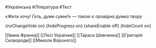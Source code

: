 #Українська #Література #Тест

*«Жити хочу! Геть, думи сумні!» — такою є провідна думка твору*

{noChangeVote on}
{hideProgress on}
{shareEnable off}
{hideCount on}

[[Івана Франка]]
[[Лесі Українки]]
[[Тараса Шевченка]]
[[Григорія Сковороди]]
[[Миколи Вороного]]

